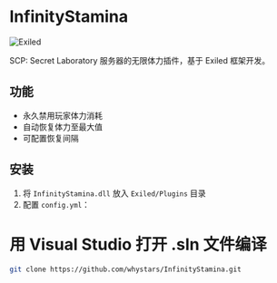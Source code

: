 # InfinityStamina
![Exiled](https://img.shields.io/badge/Exiled-9.5.0-blue)

SCP: Secret Laboratory 服务器的无限体力插件，基于 Exiled 框架开发。

## 功能
- 永久禁用玩家体力消耗
- 自动恢复体力至最大值
- 可配置恢复间隔

## 安装
1. 将 `InfinityStamina.dll` 放入 `Exiled/Plugins` 目录
2. 配置 `config.yml`：

# 用 Visual Studio 打开 .sln 文件编译
``` bash
git clone https://github.com/whystars/InfinityStamina.git
```
